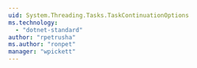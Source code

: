 ```yaml
---
uid: System.Threading.Tasks.TaskContinuationOptions
ms.technology: 
  - "dotnet-standard"
author: "rpetrusha"
ms.author: "ronpet"
manager: "wpickett"
---
```

